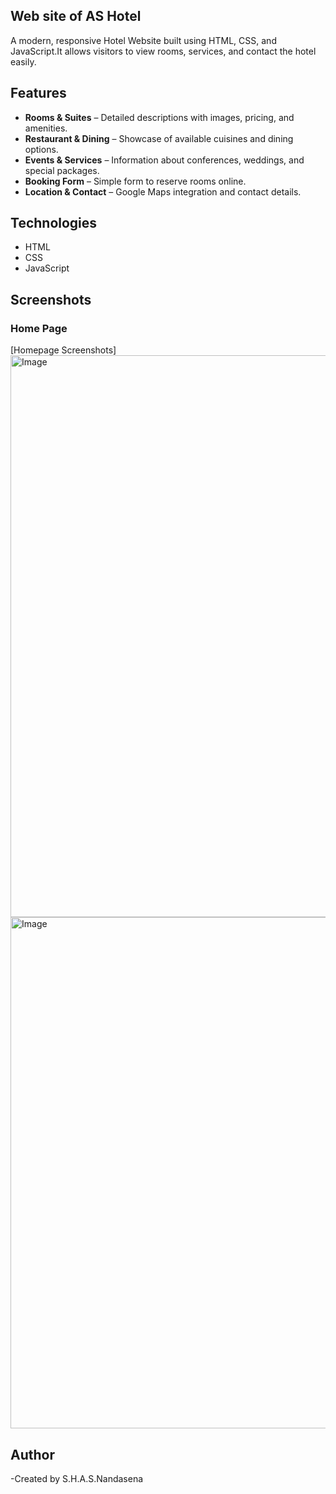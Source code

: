## Web site of AS Hotel

A modern, responsive Hotel Website built using HTML, CSS, and JavaScript.It allows visitors to view rooms, services, and contact the hotel easily.

## Features
- **Rooms & Suites** – Detailed descriptions with images, pricing, and amenities.  
- **Restaurant & Dining** – Showcase of available cuisines and dining options.  
- **Events & Services** – Information about conferences, weddings, and special packages.  
- **Booking Form** – Simple form to reserve rooms online.  
- **Location & Contact** – Google Maps integration and contact details.

## Technologies
- HTML  
- CSS  
- JavaScript

## Screenshots

### Home Page
[Homepage Screenshots]<img width="1886" height="899" alt="Image" src="https://github.com/user-attachments/assets/018e5fd1-c84b-43fe-991a-dce62894840d" />
<img width="1821" height="818" alt="Image" src="https://github.com/user-attachments/assets/8316e295-e28c-41fe-85aa-e5c8a0581546" />

## Author
-Created by S.H.A.S.Nandasena

